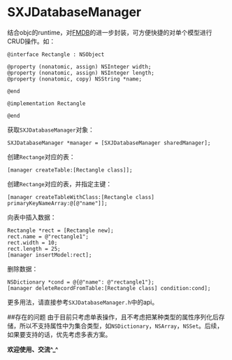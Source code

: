 # SXJDatabaseManager
结合objc的runtime，对[FMDB](https://github.com/ccgus/fmdb)的进一步封装，可方便快捷的对单个模型进行CRUD操作。如：	

~~~objc
@interface Rectangle : NSObject

@property (nonatomic, assign) NSInteger width;
@property (nonatomic, assign) NSInteger length;
@property (nonatomic, copy) NSString *name;

@end

@implementation Rectangle

@end
~~~
获取`SXJDatabaseManager`对象：

~~~objc
SXJDatabaseManager *manager = [SXJDatabaseManager sharedManager];
~~~
创建`Rectange`对应的表：

~~~objc
[manager createTable:[Rectangle class]];
~~~
创建`Rectange`对应的表，并指定主键：

~~~objc
[manager createTableWithClass:[Rectangle class] primaryKeyNameArray:@[@"name"]];
~~~
向表中插入数据：

~~~objc
Rectangle *rect = [Rectangle new];
rect.name = @"rectangle1";
rect.width = 10;
rect.length = 25;
[manager insertModel:rect];
~~~
删除数据：

~~~objc
NSDictionary *cond = @{@"name": @"rectangle1"};
[manager deleteRecordFromTable:[Rectangle class] condition:cond];
~~~

更多用法，请直接参考`SXJDatabaseManager.h`中的api。

##存在的问题
由于目前只考虑单表操作，且不考虑把某种类型的属性序列化后存储，所以不支持属性中为集合类型，如`NSDictionary`，`NSArray`，`NSSet`。后续，如果要支持的话，优先考虑多表方案。

**欢迎使用、交流^_^**